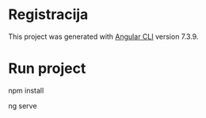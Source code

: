 # Registracija

This project was generated with [Angular CLI](https://github.com/angular/angular-cli) version 7.3.9.

# Run project 
npm install

ng serve
